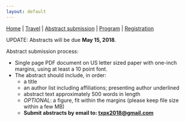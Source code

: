 ```yaml
---
layout: default
---
```


[Home](./) | [Travel](./travel) | [Abstract submission](./submissions) | [Program](./program) | [Registration](./registration)

UPDATE: Abstracts will be due **May 15, 2018**.

Abstract submission process:

 - Single page PDF document on US letter sized paper with one-inch margins, using at least a 10 point font. 
 - The abstract should include, in order:
    - a title
    - an author list including affiliations; presenting author underlined
    - abstract text approximately 500 words in length
    - *OPTIONAL*: a figure, fit within the margins (please keep file size within a few MB)
    - **Submit abstracts by email to: [txpx2018@gmail.com](mailto:txpx2018@gmail.com)**
